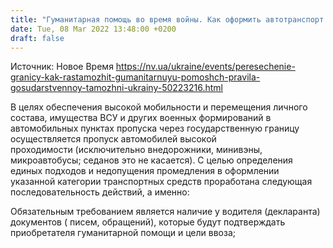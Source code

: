 ```yaml
---
title: "Гуманитарная помощь во время войны. Как оформить автотранспорт при пересечении украинской границы — инструкция"
date: Tue, 08 Mar 2022 13:48:00 +0200
draft: false
---
```

Источник: Новое Время https://nv.ua/ukraine/events/peresechenie-granicy-kak-rastamozhit-gumanitarnuyu-pomoshch-pravila-gosudarstvennoy-tamozhni-ukrainy-50223216.html


В целях обеспечения высокой мобильности и перемещения личного состава, имущества ВСУ и других военных формирований в автомобильных пунктах пропуска через государственную границу осуществляется пропуск автомобилей высокой проходимости (исключительно внедорожники, минивэны, микроавтобусы; седанов это не касается). С целью определения единых подходов и недопущения промедления в оформлении указанной категории транспортных средств проработана следующая последовательность действий, а именно:

Обязательным требованием является наличие у водителя (декларанта) документов ( писем, обращений), которые будут подтверждать приобретателя гуманитарной помощи и цели ввоза;
